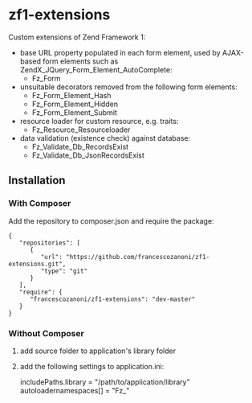 # zf1-extensions
Custom extensions of Zend Framework 1:

  - base URL property populated in each form element, used by AJAX-based form elements such as ZendX_JQuery_Form_Element_AutoComplete:
    - Fz_Form
  - unsuitable decorators removed from the following form elements:
    - Fz_Form_Element_Hash
    - Fz_Form_Element_Hidden
    - Fz_Form_Element_Submit
  - resource loader for custom resource, e.g. traits:
    - Fz_Resource_Resourceloader
  - data validation (existence check) against database:
    - Fz_Validate_Db_RecordsExist
    - Fz_Validate_Db_JsonRecordsExist

## Installation

### With Composer
Add the repository to composer.json and require the package:

    {
       "repositories": [
          {
             "url": "https://github.com/francescozanoni/zf1-extensions.git",
             "type": "git"
          }
       ],
       "require": {
          "francescozanoni/zf1-extensions": "dev-master"
       }
    }

### Without Composer
1. add source folder to application's library folder
1. add the following settings to application.ini:

    includePaths.library = "/path/to/application/library"
    autoloadernamespaces[] = "Fz_"
